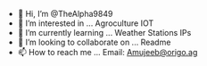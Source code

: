 - 👋 Hi, I’m @TheAlpha9849
- 👀 I’m interested in ... Agroculture IOT
- 🌱 I’m currently learning ... Weather Stations IPs
- 💞️ I’m looking to collaborate on ... Readme
- 📫 How to reach me ... Email: Amujeeb@origo.ag

<!---
TheAlpha9849/TheAlpha9849 is a ✨ special ✨ repository because its `README.md` (this file) appears on your GitHub profile.
You can click the Preview link to take a look at your changes.
--->
